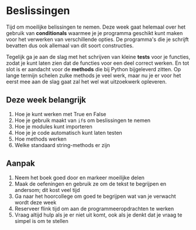 # Beslissingen

Tijd om moeilijke belissingen te nemen. Deze week gaat helemaal over het gebruik van **conditionals** waarmee je je programma geschikt kunt maken voor het verwerken van verschillende opties. De programma's die je schrijft bevatten dus ook allemaal van dit soort constructies.

Tegelijk ga je aan de slag met het schrijven van kleine **tests** voor je functies, zodat je kunt laten zien dat de functies voor een deel correct werken. En tot slot is er aandacht voor de **methods** die bij Python bijgeleverd zitten. Op lange termijn schelen zulke methods je veel werk, maar nu je er voor het eerst mee aan de slag gaat zal het wel wat uitzoekwerk opleveren.

## Deze week belangrijk

1. Hoe je kunt werken met True en False
2. Hoe je gebruik maakt van `if`s om beslissingen te nemen
3. Hoe je modules kunt importeren
4. Hoe je je code automatisch kunt laten testen
5. Hoe methods werken
6. Welke standaard string-methods er zijn

## Aanpak

1. Neem het boek goed door en markeer moeilijke delen
2. Maak de oefeningen en gebruik ze om de tekst te begrijpen en andersom; dit kost veel tijd
3. Ga naar het hoorcollege om goed te begrijpen wat van je verwacht wordt deze week
4. Reserveer flink tijd om aan de programmeeropdrachten te werken
5. Vraag altijd hulp als je er niet uit komt, ook als je denkt dat je vraag te simpel is om te stellen
